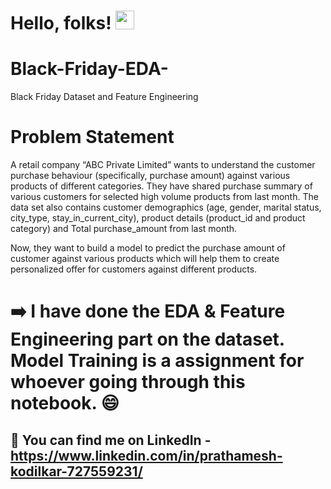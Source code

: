# Hello, folks! <img src="https://raw.githubusercontent.com/MartinHeinz/MartinHeinz/master/wave.gif" width="30px">
# Black-Friday-EDA-
Black Friday Dataset and Feature Engineering
# Problem Statement 
A retail company “ABC Private Limited” wants to understand the customer purchase behaviour (specifically, purchase amount) against various products of different categories. They have shared purchase summary of various customers for selected high volume products from last month. The data set also contains customer demographics (age, gender, marital status, city_type, stay_in_current_city), product details (product_id and product category) and Total purchase_amount from last month.

Now, they want to build a model to predict the purchase amount of customer against various products which will help them to create personalized offer for customers against different products.

# :arrow_right: I have done the EDA & Feature Engineering part on the dataset. Model Training is a assignment for whoever going through this notebook. :smile:

## :heartbeat: You can find me on LinkedIn - https://www.linkedin.com/in/prathamesh-kodilkar-727559231/
